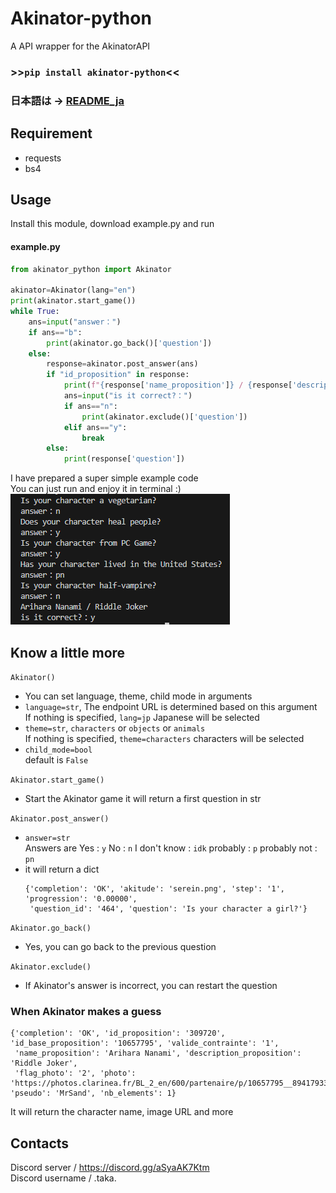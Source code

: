# Akinator-python
A API wrapper for the AkinatorAPI
### >>```pip install akinator-python```<<  
### 日本語は -> [README_ja](https://github.com/taka-4602/Akinator-python/blob/main/README_ja.md)
## Requirement
- requests
- bs4
## Usage
Install this module, download example.py and run  
#### example.py
```py
from akinator_python import Akinator

akinator=Akinator(lang="en")
print(akinator.start_game())
while True:
    ans=input("answer：")
    if ans=="b":
        print(akinator.go_back()['question'])
    else:
        response=akinator.post_answer(ans)
        if "id_proposition" in response:
            print(f"{response['name_proposition']} / {response['description_proposition']}")
            ans=input("is it correct?：")
            if ans=="n":
                print(akinator.exclude()['question'])
            elif ans=="y":
                break
        else:
            print(response['question'])
```
I have prepared a super simple example code  
You can just run and enjoy it in terminal :)  
![0](images/0.png)  
## Know a little more
```Akinator()```  
- You can set language, theme, child mode in arguments  
- ```language=str```, The endpoint URL is determined based on this argument  
  If nothing is specified, ```lang=jp``` Japanese will be selected  
- ```theme=str```, ```characters``` or ```objects``` or ```animals```  
  If nothing is specified, ```theme=characters``` characters will be selected
- ```child_mode=bool```  
  default is ```False```

```Akinator.start_game()```  
- Start the Akinator game
  it will return a first question in str
  
```Akinator.post_answer()```  
- ```answer=str```  
  Answers are Yes : ```y``` No : ```n``` I don't know : ```idk``` probably : ```p``` probably not : ```pn```
- it will return a dict
  ```
  {'completion': 'OK', 'akitude': 'serein.png', 'step': '1', 'progression': '0.00000',
   'question_id': '464', 'question': 'Is your character a girl?'}
  ```
  
```Akinator.go_back()```  
- Yes, you can go back to the previous question

```Akinator.exclude()```  
- If Akinator's answer is incorrect, you can restart the question
### When Akinator makes a guess
```
{'completion': 'OK', 'id_proposition': '309720', 'id_base_proposition': '10657795', 'valide_contrainte': '1',
 'name_proposition': 'Arihara Nanami', 'description_proposition': 'Riddle Joker', 
 'flag_photo': '2', 'photo': 'https://photos.clarinea.fr/BL_2_en/600/partenaire/p/10657795__894179331.png', 'pseudo': 'MrSand', 'nb_elements': 1}
```
It will return the character name, image URL and more  
## Contacts  
Discord server / https://discord.gg/aSyaAK7Ktm  
Discord username / .taka.  
